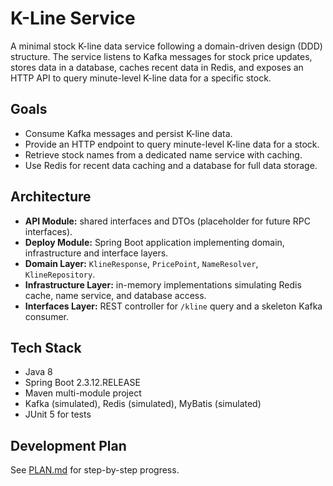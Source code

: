 # K-Line Service

A minimal stock K-line data service following a domain-driven design (DDD) structure. The service listens to Kafka messages for stock price updates, stores data in a database, caches recent data in Redis, and exposes an HTTP API to query minute-level K-line data for a specific stock.

## Goals
- Consume Kafka messages and persist K-line data.
- Provide an HTTP endpoint to query minute-level K-line data for a stock.
- Retrieve stock names from a dedicated name service with caching.
- Use Redis for recent data caching and a database for full data storage.

## Architecture
- **API Module:** shared interfaces and DTOs (placeholder for future RPC interfaces).
- **Deploy Module:** Spring Boot application implementing domain, infrastructure and interface layers.
- **Domain Layer:** `KlineResponse`, `PricePoint`, `NameResolver`, `KlineRepository`.
- **Infrastructure Layer:** in-memory implementations simulating Redis cache, name service, and database access.
- **Interfaces Layer:** REST controller for `/kline` query and a skeleton Kafka consumer.

## Tech Stack
- Java 8
- Spring Boot 2.3.12.RELEASE
- Maven multi-module project
- Kafka (simulated), Redis (simulated), MyBatis (simulated)
- JUnit 5 for tests

## Development Plan
See [PLAN.md](./PLAN.md) for step-by-step progress.


